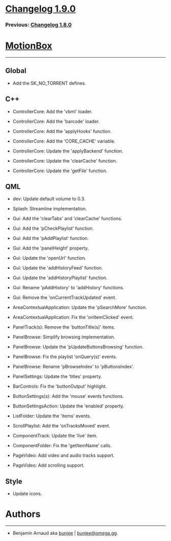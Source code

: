 # [Changelog 1.9.0](https://omega.gg/MotionBox/changes/1.9.0.html)

### Previous: [Changelog 1.8.0](1.8.0.html)

# [MotionBox](https://omega.gg/MotionBox)
---

## Global

- Add the SK_NO_TORRENT defines.


## C++

- ControllerCore: Add the 'vbml' loader.

- ControllerCore: Add the 'barcode' loader.

- ControllerCore: Add the 'applyHooks' function.

- ControllerCore: Add the 'CORE_CACHE' variable.

- ControllerCore: Update the 'applyBackend' function.

- ControllerCore: Update the 'clearCache' function.

- ControllerCore: Update the 'getFile' function.


## QML

- dev: Update default volume to 0.3.

- Splash: Streamline implementation.

- Gui: Add the 'clearTabs' and 'clearCache' functions.

- Gui: Add the 'pCheckPlaylist' function.

- Gui: Add the 'pAddPlaylist' function.

- Gui: Add the 'panelHeight' property.

- Gui: Update the 'openUrl' function.

- Gui: Update the 'addHistoryFeed' function.

- Gui: Update the 'addHistoryPlaylist' function.

- Gui: Rename 'pAddHistory' to 'addHistory' functions.

- Gui: Remove the 'onCurrentTrackUpdated' event.

- AreaContextualApplication: Update the 'pSearchMore' function.

- AreaContextualApplication: Fix the 'onItemClicked' event.

- PanelTrack(s): Remove the 'buttonTitle(s)' items.

- PanelBrowse: Simplify browsing implementation.

- PanelBrowse: Update the 'pUpdateButtonsBrowsing' function.

- PanelBrowse: Fix the playlist 'onQuery(s)' events.

- PanelBrowse: Rename 'pBrowseIndex' to 'pButtonsIndex'.

- PanelSettings: Update the 'titles' property.

- BarControls: Fix the 'buttonOutput' highlight.

- ButtonSettings(s): Add the 'mouse' events functions.

- ButtonSettingsAction: Update the 'enabled' property.

- ListFolder: Update the 'items' events.

- ScrollPlaylist: Add the 'onTracksMoved' event.

- ComponentTrack: Update the 'live' item.

- ComponentFolder: Fix the 'getItemName' calls.

- PageVideo: Add video and audio tracks support.

- PageVideo: Add scrolling support.


## Style

- Update icons.


# Authors
---

- Benjamin Arnaud aka [bunjee](https://bunjee.me) | <bunjee@omega.gg>.
